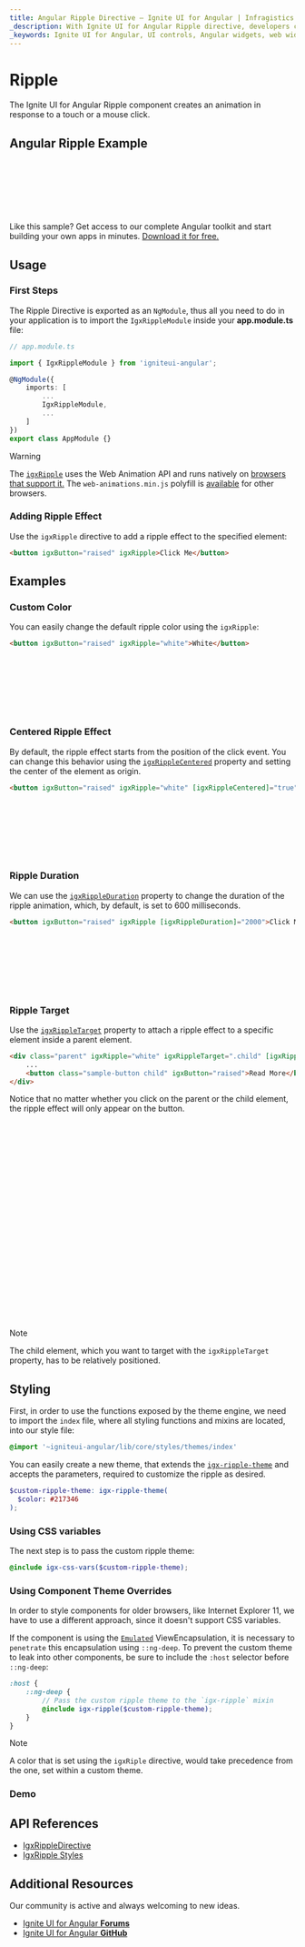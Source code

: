 ```yaml
---
title: Angular Ripple Directive – Ignite UI for Angular | Infragistics
_description: With Ignite UI for Angular Ripple directive, developers can define an area which received a ripple animation effect for powerful UI enhancement.
_keywords: Ignite UI for Angular, UI controls, Angular widgets, web widgets, UI widgets, Angular, Native Angular Components Suite, Native Angular Controls, Native Angular Components Library, Angular Ripple components, Angular Ripple controls
---
```


# Ripple
<p class="highlight">The Ignite UI for Angular Ripple component creates an animation in response to a touch or a mouse click.</p>

## Angular Ripple Example
<div class="divider--half"></div>
<div class="sample-container loading" style="height: 100px">
    <iframe seamless width="100%" height="100%" frameborder="0" data-src="{environment:demosBaseUrl}/interactions/ripple-sample-5" class="lazyload" alt="Angular Ripple Example">
</iframe></div>
<p style="margin: 0;padding-top: 0.5rem">Like this sample? Get access to our complete Angular toolkit and start building your own apps in minutes. <a class="no-external-icon mchNoDecorate trackCTA" target="_blank" href="https://www.infragistics.com/products/ignite-ui-angular/download" data-xd-ga-action="Download" data-xd-ga-label="Ignite UI for Angular">Download it for free.</a></p>
<div class="divider--half"></div>

## Usage

### First Steps

The Ripple Directive is exported as an `NgModule`, thus all you need to do in your application is to import the `IgxRippleModule` inside your **app.module.ts** file:

```typescript
// app.module.ts

import { IgxRippleModule } from 'igniteui-angular';

@NgModule({
    imports: [
        ...
        IgxRippleModule,
        ...
    ]
})
export class AppModule {}
```

> [!WARNING]
> The [`igxRipple`]({environment:angularApiUrl}/classes/igxrippledirective.html) uses the Web Animation API and runs natively on [browsers that support it.](http://caniuse.com/#feat=web-animation)
The `web-animations.min.js` polyfill is [available](https://github.com/web-animations/web-animations-js)
for other browsers.


### Adding Ripple Effect

Use the `igxRipple` directive to add a ripple effect to the specified element:

```html
<button igxButton="raised" igxRipple>Click Me</button>
```

## Examples 

### Custom Color

You can easily change the default ripple color using the `igxRipple`:

```html
<button igxButton="raised" igxRipple="white">White</button>
```
<div class="sample-container loading" style="height: 100px">
    <iframe seamless width="100%" height="100%" frameborder="0" data-src="{environment:demosBaseUrl}/interactions/ripple-sample-6" class="lazyload">
</iframe></div>

### Centered Ripple Effect 
By default, the ripple effect starts from the position of the click event. You can change this behavior using the [`igxRippleCentered`]({environment:angularApiUrl}/classes/igxrippledirective.html#centered) property and setting the center of the element as origin.

```html
<button igxButton="raised" igxRipple="white" [igxRippleCentered]="true">Centered</button>
```
<div class="sample-container loading" style="height: 100px">
    <iframe seamless width="100%" height="100%" frameborder="0" data-src="{environment:demosBaseUrl}/interactions/ripple-sample-3" class="lazyload">
</iframe></div>

### Ripple Duration
We can use the [`igxRippleDuration`]({environment:angularApiUrl}/classes/igxrippledirective.html#rippleduration) property to change the duration of the ripple animation, which, by default, is set to 600 milliseconds.

```html
<button igxButton="raised" igxRipple [igxRippleDuration]="2000">Click Me</button>
```
<div class="sample-container loading" style="height: 100px">
    <iframe seamless width="100%" height="100%" frameborder="0" data-src="{environment:demosBaseUrl}/interactions/ripple-sample-4" class="lazyload">
</iframe></div>

### Ripple Target
Use the [`igxRippleTarget`]({environment:angularApiUrl}/classes/igxrippledirective.html#rippletarget) property to attach a ripple effect to a specific element inside a parent element.

```html
<div class="parent" igxRipple="white" igxRippleTarget=".child" [igxRippleCentered]="true">
    ...
    <button class="sample-button child" igxButton="raised">Read More</button>
</div>
```
Notice that no matter whether you click on the parent or the child element, the ripple effect will only appear on the button.

<div class="sample-container loading" style="height: 350px">
    <iframe seamless width="100%" height="100%" frameborder="0" data-src="{environment:demosBaseUrl}/interactions/ripple-sample-2" class="lazyload">
</iframe></div>

> [!NOTE]
> The child element, which you want to target with the `igxRippleTarget` property, has to be relatively positioned.


## Styling

First, in order to use the functions exposed by the theme engine, we need to import the `index` file, where all styling functions and mixins are located, into our style file: 
      
```scss
@import '~igniteui-angular/lib/core/styles/themes/index'
```   

You can easily create a new theme, that extends the [`igx-ripple-theme`]({environment:sassApiUrl}/index.html#function-igx-ripple-theme) and accepts the parameters, required to customize the ripple as desired.

```scss
$custom-ripple-theme: igx-ripple-theme(
  $color: #217346
);
```  

### Using CSS variables 

The next step is to pass the custom ripple theme:

```scss
@include igx-css-vars($custom-ripple-theme);
```

### Using Component Theme Overrides

In order to style components for older browsers, like Internet Explorer 11, we have to use a different approach, since it doesn't support CSS variables. 

If the component is using the [`Emulated`](themes/sass/component-themes.md#view-encapsulation) ViewEncapsulation, it is necessary to `penetrate` this encapsulation using `::ng-deep`. To prevent the custom theme to leak into other components, be sure to include the `:host` selector before `::ng-deep`:

```scss
:host {
    ::ng-deep {
        // Pass the custom ripple theme to the `igx-ripple` mixin
        @include igx-ripple($custom-ripple-theme);
    }
}
```

>[!NOTE]
  > A color that is set using the `igxRiple` directive, would take precedence from the one, set within a custom theme.  

### Demo

<code-view style="height:200px" 
           data-demos-base-url="{environment:demosBaseUrl}" 
           iframe-src="{environment:demosBaseUrl}/interactions/ripple-styling" alt="Angular Ripple Example">
</code-view>



## API References
<div class="divider--half"></div>

* [IgxRippleDirective]({environment:angularApiUrl}/classes/igxrippledirective.html)
* [IgxRipple Styles]({environment:sassApiUrl}/index.html#function-igx-ripple-theme)

## Additional Resources
<div class="divider--half"></div>

Our community is active and always welcoming to new ideas.

* [Ignite UI for Angular **Forums**](https://www.infragistics.com/community/forums/f/ignite-ui-for-angular)
* [Ignite UI for Angular **GitHub**](https://github.com/IgniteUI/igniteui-angular)
